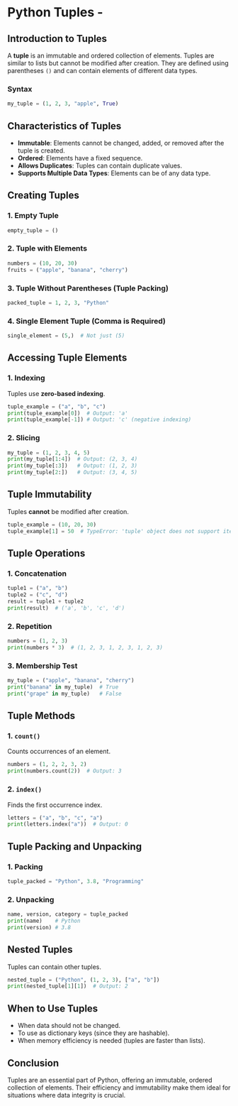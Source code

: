 # Python Tuples -

## Introduction to Tuples
A **tuple** is an immutable and ordered collection of elements. Tuples are similar to lists but cannot be modified after creation. They are defined using parentheses `()` and can contain elements of different data types.

### Syntax
```python
my_tuple = (1, 2, 3, "apple", True)
```

## Characteristics of Tuples
- **Immutable**: Elements cannot be changed, added, or removed after the tuple is created.
- **Ordered**: Elements have a fixed sequence.
- **Allows Duplicates**: Tuples can contain duplicate values.
- **Supports Multiple Data Types**: Elements can be of any data type.

## Creating Tuples
### 1. Empty Tuple
```python
empty_tuple = ()
```

### 2. Tuple with Elements
```python
numbers = (10, 20, 30)
fruits = ("apple", "banana", "cherry")
```

### 3. Tuple Without Parentheses (Tuple Packing)
```python
packed_tuple = 1, 2, 3, "Python"
```

### 4. Single Element Tuple (Comma is Required)
```python
single_element = (5,)  # Not just (5)
```

## Accessing Tuple Elements
### 1. Indexing
Tuples use **zero-based indexing**.
```python
tuple_example = ("a", "b", "c")
print(tuple_example[0])  # Output: 'a'
print(tuple_example[-1]) # Output: 'c' (negative indexing)
```

### 2. Slicing
```python
my_tuple = (1, 2, 3, 4, 5)
print(my_tuple[1:4])  # Output: (2, 3, 4)
print(my_tuple[:3])   # Output: (1, 2, 3)
print(my_tuple[2:])   # Output: (3, 4, 5)
```

## Tuple Immutability
Tuples **cannot** be modified after creation.
```python
tuple_example = (10, 20, 30)
tuple_example[1] = 50  # TypeError: 'tuple' object does not support item assignment
```

## Tuple Operations
### 1. Concatenation
```python
tuple1 = ("a", "b")
tuple2 = ("c", "d")
result = tuple1 + tuple2
print(result)  # ('a', 'b', 'c', 'd')
```

### 2. Repetition
```python
numbers = (1, 2, 3)
print(numbers * 3)  # (1, 2, 3, 1, 2, 3, 1, 2, 3)
```

### 3. Membership Test
```python
my_tuple = ("apple", "banana", "cherry")
print("banana" in my_tuple)  # True
print("grape" in my_tuple)   # False
```

## Tuple Methods
### 1. `count()`
Counts occurrences of an element.
```python
numbers = (1, 2, 2, 3, 2)
print(numbers.count(2))  # Output: 3
```

### 2. `index()`
Finds the first occurrence index.
```python
letters = ("a", "b", "c", "a")
print(letters.index("a"))  # Output: 0
```

## Tuple Packing and Unpacking
### 1. Packing
```python
tuple_packed = "Python", 3.8, "Programming"
```

### 2. Unpacking
```python
name, version, category = tuple_packed
print(name)    # Python
print(version) # 3.8
```

## Nested Tuples
Tuples can contain other tuples.
```python
nested_tuple = ("Python", (1, 2, 3), ["a", "b"])
print(nested_tuple[1][1])  # Output: 2
```

## When to Use Tuples
- When data should not be changed.
- To use as dictionary keys (since they are hashable).
- When memory efficiency is needed (tuples are faster than lists).

## Conclusion
Tuples are an essential part of Python, offering an immutable, ordered collection of elements. Their efficiency and immutability make them ideal for situations where data integrity is crucial.

